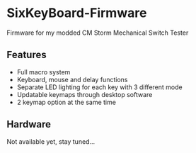 # SixKeyBoard-Firmware
Firmware for my modded CM Storm Mechanical Switch Tester

## Features
* Full macro system
* Keyboard, mouse and delay functions
* Separate LED lighting for each key with 3 different mode
* Updatable keymaps through desktop software
* 2 keymap option at the same time

## Hardware
Not available yet, stay tuned...
